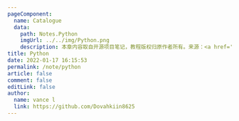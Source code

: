 ```yaml
---
pageComponent:
  name: Catalogue
  data:
    path: Notes.Python
    imgUrl: ../../img/Python.png
    description: 本章内容取自开源项目笔记，教程版权归原作者所有。来源：<a href='https://github.com/xugaoyi/vuepress-theme-vdoing' target='_blank'>vuepress-theme-vdoing</a>
title: Python
date: 2022-01-17 16:15:53
permalink: /note/python
article: false
comment: false
editLink: false
author:
  name: vance l
  link: https://github.com/Dovahkiin8625
---
```

